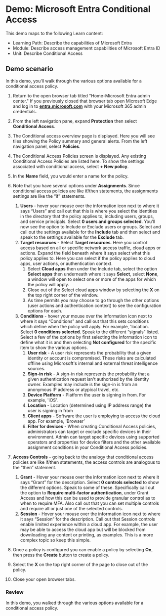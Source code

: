 <!---
---
Demo:
    Title: 'Azure AD Conditional Access'
    Learning Path/Module/Unit: 'Learning Path: Describe the capabilities of Microsoft Entra; Module 3: Describe access management capabilities of Microsoft Entra ID; Unit 2: Describe Conditional Access'
---
--->

# Demo: Microsoft Entra Conditional Access

This demo maps to the following Learn content:

- Learning Path: Describe the capabilities of Microsoft Entra
- Module: Describe access management capabilities of Microsoft Entra ID
- Unit: Describe Conditional Access

## Demo scenario

In this demo, you'll walk through the various options available for a conditional access policy.

1. Return to the open browser tab titled "Home-Microsoft Entra admin center."  If you previously closed that browser tab open Microsoft Edge and log in to **[entra.microsoft.com](https://entra.microsoft.com)** with your Microsoft 365 admin credentials.

1. From the left navigation pane, expand **Protection** then select **Conditional Access**.

1. The Conditional access overview page is displayed.  Here you will see tiles showing the Policy summary and general alerts.  From the left navigation panel, select **Policies**.

1. The Conditional Access Policies screen is displayed. Any existing Conditional Access Policies are listed here. To show the settings associated with conditional access, select **+ New policy**.

1. In the **Name** field, you would enter a name for the policy.

1. Note that you have several options under **Assignments**.  Since conditional access policies are like if/then statements, the assignments settings are like the “if” statements.
    1. **Users** - hover your mouse over the information icon next to where it says “Users” and call out that this is where you select the identities in the directory that the policy applies to, including users, groups, and service principals. Select **0 users and groups selected**.  You'll now see the option to Include or Exclude users or groups. Select and call out the settings available for the **Include** tab and then select and speak to the settings available for the **Exclude** tab.
    1. **Target resources** - Select **Target resources**.  Here you control access based on all or specific network access traffic, cloud apps or actions.  Expand the field beneath where it says select what this policy applies to.  Here you can select if the policy applies to cloud apps, user actions, or authentication context.  
        1. Select **Cloud apps** then under the Include tab, select the option **Select apps** then underneath where it says **Select**, select **None**, a window will open to select one or more of the apps for which the policy will apply.
        1. Close out of the Select cloud apps window by selecting the **X** on the top right corner of the window.
        1. As time permits you may choose to go through the other options (user actions and authentication context) to see the configuration options for each.
    1. **Conditions** - hover your mouse over the information icon next to where it says “Conditions” and call out that this sets conditions which define when the policy will apply. For example, 'location. Select **0 conditions selected**. Speak to the different “signals” listed.   Select a few of the options by first selecting the information icon to define what it is and then selecting **Not configured** for the specific item to show the various options.
        1. **User risk** - A user risk represents the probability that a given identity or account is compromised. These risks are calculated offline using Microsoft's internal and external threat intelligence sources.
        1. **Sign-in risk** - A sign-in risk represents the probability that a given authentication request isn't authorized by the identity owner. Examples may include is the sign-in is from an anonymous IP address or atypical travel, etc.
        1. **Device Platform** - Platform the user is signing in from. For example, 'iOS’.
        1. **Location** - Location (determined using IP address range) the user is signing in from
        1. **Client apps** - Software the user is employing to access the cloud app. For example, 'Browser’
        1. **Filter for devices** - When creating Conditional Access policies, administrators can target or exclude specific devices in their environment. Admin can target specific devices using supported operators and properties for device filters and the other available assignment conditions in your Conditional Access policies.

1. **Access Controls** – going back to the analogy that conditional access policies are like if/then statements, the access controls are analogous to the “then” statement.
    1. **Grant** - Hover your mouse over the information icon next to where it says “Grant” for the description.  Select **0 controls selected** to show the different options.  Speak to some of these.  Specifically call out the option to **Require multi-factor authentication**, under Grant Access and how this can be used to provide granular control as to when to require MFA.   Also call out that you can set multiple controls and require all or just one of the selected controls.
    1. **Session** - Hover your mouse over the information icon next to where it says “Session” for the description.  Call out that Session controls enable limited experience within a cloud app.  For example, the user may be able to access the cloud app but will be blocked from downloading any content or printing, as examples.  This is a more complex topic so keep this simple.

1. Once a policy is configured you can enable a policy by selecting **On**, then press the **Create** button to create a policy.

1. Select the **X** on the top right corner of the page to close out of the policy.

1. Close your open browser tabs.

### Review

In this demo, you walked through the various options available for a conditional access policy.
